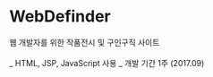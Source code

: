 # WebDefinder
웹 개발자를 위한 작품전시 및 구인구직 사이트<br><br>
_ HTML, JSP, JavaScript 사용
_ 개발 기간 1주 (2017.09)

<br><br><br>

